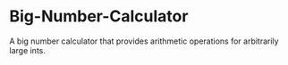 # Big-Number-Calculator

A big number calculator that provides arithmetic operations for arbitrarily large ints.
